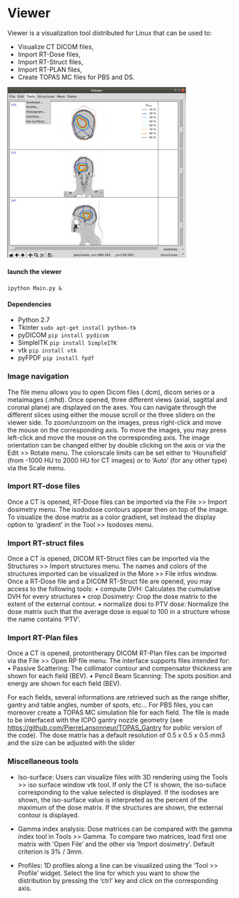 # Viewer

Viewer is a visualization tool distributed for Linux that can be used to:

- Visualize CT DICOM files,
- Import RT-Dose files,
- Import RT-Struct files,
- Import RT-PLAN files,
- Create TOPAS MC files for PBS and DS.

<img src="https://github.com/PierreLansonneur/Viewer/blob/master/output/capture.jpg" width="400" />

#### launch the viewer 
`ipython Main.py &`

#### Dependencies

- Python 2.7
- Tkinter `sudo apt-get install python-tk`
- pyDICOM `pip install pydicom`
- SimpleITK `pip install SimpleITK`
- vtk `pip install vtk`
- pyFPDF `pip install fpdf`

### Image navigation
The file menu allows you to open Dicom files (.dcm), dicom series or a metaimages (.mhd). Once opened, three different views (axial, sagittal and coronal plane) are displayed on the axes. You can navigate through the different slices using either the mouse scroll or the three sliders on the viewer side.
To zoom/unzoom on the images, press right-click and move the mouse on the corresponding axis. To move the images, you may press left-click and move the mouse on the corresponding axis. The image orientation can be changed either by double clicking on the axis or via the Edit >> Rotate menu.
The colorscale limits can be set either to ‘Hounsfield’ (from -1000 HU to 2000 HU for CT images) or to ‘Auto’ (for any other type) via the Scale menu. 

### Import RT-dose files
Once a CT is opened, RT-Dose files can be imported via the File >> Import dosimetry menu. The isododose contours appear then on top of the image. To visualize the dose matrix as a color gradient, set instead the display option to ‘gradient’ in the Tool >> Isodoses menu.

### Import RT-struct files
Once a CT is opened, DICOM RT-Struct files can be imported via the Structures >> Import structures menu. The names and colors of the structures imported can be visualized in the More >> File infos window. Once a RT-Dose file and a DICOM RT-Struct file are opened, you may access to the following tools: 
•	compute DVH: Calculates the cumulative DVH for every structures
•	crop Dosimetry: Crop the dose matrix to the extent of the external contour.
•	normalize dosi to PTV dose: Normalize the dose matrix such that the average dose is equal to 100 in a structure whose the name contains ‘PTV’.
 
### Import RT-Plan files
Once a CT is opened, protontherapy DICOM RT-Plan files can be imported via the File >> Open RP file menu. The interface supports files intended for:
•	Passive Scattering: The collimator contour and compensator thickness are shown for each field (BEV).
•	Pencil Beam Scanning: The spots position and energy are shown for each field (BEV).
 
For each fields, several informations are retrieved such as the range shifter, gantry and table angles, number of spots, etc… For PBS files, you can moreover create a TOPAS MC simulation file for each field. The file is made to be interfaced with the ICPO gantry nozzle geometry (see https://github.com/PierreLansonneur/TOPAS_Gantry for public version of the code). The dose matrix has a default resolution of 0.5 x 0.5 x 0.5 mm3 and the size can be adjusted with the slider

### Miscellaneous tools
- Iso-surface: Users can visualize files with 3D rendering using the Tools >> iso surface window vtk tool. If only the CT is shown, the iso-suface corresponding to the value selected is displayed. If the isodoses are shown, the iso-surface value is interpreted as the percent of the maximum of the dose matrix. If the structures are shown, the external contour is displayed. 

-	Gamma index analysis: Dose matrices can be compared with the gamma index tool in Tools >> Gamma. To compare two matrices, load first one matrix with ‘Open File’ and the other via ‘Import dosimetry’. Default criterion is 3% / 3mm.
 
-	Profiles: 1D profiles along a line can be visualized using the ‘Tool >> Profile’ widget. Select the line for which you want to show the distribution by pressing the ‘ctrl’ key and click on the corresponding axis. 
